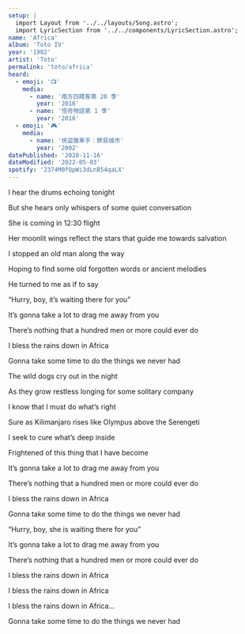 ```yaml
---
setup: |
  import Layout from '../../layouts/Song.astro';
  import LyricSection from '../../components/LyricSection.astro';
name: 'Africa'
album: 'Toto IV'
year: '1982'
artist: 'Toto'
permalink: 'toto/africa'
heard:
  - emoji: '📺'
    media:
      - name: '南方四賤客第 20 季'
        year: '2016'
      - name: '怪奇物語第 1 季'
        year: '2016'
  - emoji: '🎮'
    media:
      - name: '俠盜獵車手：罪惡城市'
        year: '2002'
datePublished: '2020-11-16'
dateModified: '2022-05-03'
spotify: '2374M0fQpWi3dLnB54qaLX'
---
```


<LyricSection>

I hear the drums echoing tonight

But she hears only whispers of some quiet conversation

She is coming in 12:30 flight

Her moonlit wings reflect the stars that guide me towards salvation

</LyricSection>

<LyricSection>

I stopped an old man along the way

Hoping to find some old forgotten words or ancient melodies

He turned to me as if to say

&ldquo;Hurry, boy, it&rsquo;s waiting there for you&rdquo;

</LyricSection>

<LyricSection>

It&rsquo;s gonna take a lot to drag me away from you

There&rsquo;s nothing that a hundred men or more could ever do

I bless the rains down in Africa

Gonna take some time to do the things we never had

</LyricSection>

<LyricSection>

The wild dogs cry out in the night

As they grow restless longing for some solitary company

I know that I must do what&rsquo;s right

Sure as Kilimanjaro rises like Olympus above the Serengeti

</LyricSection>

<LyricSection>

I seek to cure what&rsquo;s deep inside

Frightened of this thing that I have become

</LyricSection>

<LyricSection>

It&rsquo;s gonna take a lot to drag me away from you

There&rsquo;s nothing that a hundred men or more could ever do

I bless the rains down in Africa

Gonna take some time to do the things we never had

</LyricSection>

<LyricSection>

&ldquo;Hurry, boy, she is waiting there for you&rdquo;

</LyricSection>

<LyricSection>

It&rsquo;s gonna take a lot to drag me away from you

There&rsquo;s nothing that a hundred men or more could ever do

I bless the rains down in Africa

I bless the rains down in Africa

I bless the rains down in Africa...

Gonna take some time to do the things we never had

</LyricSection>
